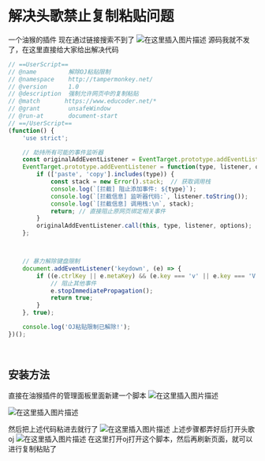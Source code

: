 # 解决头歌禁止复制粘贴问题
一个油猴的插件
现在通过链接搜索不到了
![在这里插入图片描述](https://i-blog.csdnimg.cn/direct/6547b050de6542c08e24862cbbeec497.png)
源码我就不发了，在这里直接给大家给出解决代码
~~~js
// ==UserScript==
// @name         解除OJ粘贴限制
// @namespace    http://tampermonkey.net/
// @version      1.0
// @description  强制允许网页中的复制粘贴
// @match       https://www.educoder.net/*
// @grant        unsafeWindow
// @run-at       document-start
// ==/UserScript==
(function() {
    'use strict';

    // 劫持所有可能的事件监听器
    const originalAddEventListener = EventTarget.prototype.addEventListener;
    EventTarget.prototype.addEventListener = function(type, listener, options) {
        if (['paste', 'copy'].includes(type)) {
            const stack = new Error().stack;  // 获取调用栈
            console.log(`[拦截] 阻止添加事件: ${type}`);
            console.log(`[拦截信息] 监听器代码:`, listener.toString());
            console.log(`[拦截信息] 调用栈:\n`, stack);
            return; // 直接阻止原网页绑定相关事件
        }
        originalAddEventListener.call(this, type, listener, options);
    };



    // 暴力解除键盘限制
    document.addEventListener('keydown', (e) => {
        if ((e.ctrlKey || e.metaKey) && (e.key === 'v' || e.key === 'V' || e.key === 'c' || e.key === 'C')) {
            // 阻止其他事件
            e.stopImmediatePropagation();
            return true;
        }
    }, true);

    console.log('OJ粘贴限制已解除!');
})();




~~~
## 安装方法
直接在油猴插件的管理面板里面新建一个脚本
![在这里插入图片描述](https://i-blog.csdnimg.cn/direct/12ab5c3ef14a4a9692a8942c0e73e01b.png)



![在这里插入图片描述](https://i-blog.csdnimg.cn/direct/d5b92dd6eaaa47febcb31d3c126268f6.png)


然后把上述代码粘进去就行了
![在这里插入图片描述](https://i-blog.csdnimg.cn/direct/29b04fa28ad049198b7edae4ddd7275f.png)
上述步骤都弄好后打开头歌oj
![在这里插入图片描述](https://i-blog.csdnimg.cn/direct/99791601eb524815adb623de95637399.png)
在这里打开oj打开这个脚本，然后再刷新页面，就可以进行复制粘贴了
